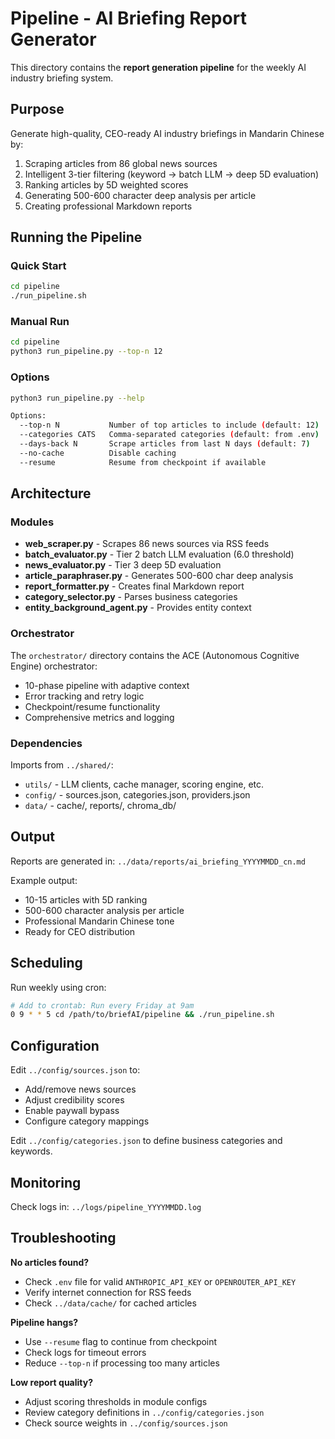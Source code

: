 # Pipeline - AI Briefing Report Generator

This directory contains the **report generation pipeline** for the weekly AI industry briefing system.

## Purpose

Generate high-quality, CEO-ready AI industry briefings in Mandarin Chinese by:
1. Scraping articles from 86 global news sources
2. Intelligent 3-tier filtering (keyword → batch LLM → deep 5D evaluation)
3. Ranking articles by 5D weighted scores
4. Generating 500-600 character deep analysis per article
5. Creating professional Markdown reports

## Running the Pipeline

### Quick Start

```bash
cd pipeline
./run_pipeline.sh
```

### Manual Run

```bash
cd pipeline
python3 run_pipeline.py --top-n 12
```

### Options

```bash
python3 run_pipeline.py --help

Options:
  --top-n N           Number of top articles to include (default: 12)
  --categories CATS   Comma-separated categories (default: from .env)
  --days-back N       Scrape articles from last N days (default: 7)
  --no-cache          Disable caching
  --resume            Resume from checkpoint if available
```

## Architecture

### Modules

- **web_scraper.py** - Scrapes 86 news sources via RSS feeds
- **batch_evaluator.py** - Tier 2 batch LLM evaluation (6.0 threshold)
- **news_evaluator.py** - Tier 3 deep 5D evaluation
- **article_paraphraser.py** - Generates 500-600 char deep analysis
- **report_formatter.py** - Creates final Markdown report
- **category_selector.py** - Parses business categories
- **entity_background_agent.py** - Provides entity context

### Orchestrator

The `orchestrator/` directory contains the ACE (Autonomous Cognitive Engine) orchestrator:
- 10-phase pipeline with adaptive context
- Error tracking and retry logic
- Checkpoint/resume functionality
- Comprehensive metrics and logging

### Dependencies

Imports from `../shared/`:
- `utils/` - LLM clients, cache manager, scoring engine, etc.
- `config/` - sources.json, categories.json, providers.json
- `data/` - cache/, reports/, chroma_db/

## Output

Reports are generated in: `../data/reports/ai_briefing_YYYYMMDD_cn.md`

Example output:
- 10-15 articles with 5D ranking
- 500-600 character analysis per article
- Professional Mandarin Chinese tone
- Ready for CEO distribution

## Scheduling

Run weekly using cron:

```bash
# Add to crontab: Run every Friday at 9am
0 9 * * 5 cd /path/to/briefAI/pipeline && ./run_pipeline.sh
```

## Configuration

Edit `../config/sources.json` to:
- Add/remove news sources
- Adjust credibility scores
- Enable paywall bypass
- Configure category mappings

Edit `../config/categories.json` to define business categories and keywords.

## Monitoring

Check logs in: `../logs/pipeline_YYYYMMDD.log`

## Troubleshooting

**No articles found?**
- Check `.env` file for valid `ANTHROPIC_API_KEY` or `OPENROUTER_API_KEY`
- Verify internet connection for RSS feeds
- Check `../data/cache/` for cached articles

**Pipeline hangs?**
- Use `--resume` flag to continue from checkpoint
- Check logs for timeout errors
- Reduce `--top-n` if processing too many articles

**Low report quality?**
- Adjust scoring thresholds in module configs
- Review category definitions in `../config/categories.json`
- Check source weights in `../config/sources.json`
